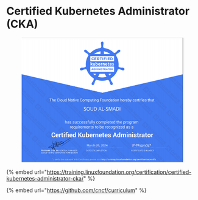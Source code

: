 # Certified Kubernetes Administrator (CKA)

<figure><img src="../../.gitbook/assets/image.png" alt=""><figcaption></figcaption></figure>

{% embed url="https://training.linuxfoundation.org/certification/certified-kubernetes-administrator-cka/" %}

{% embed url="https://github.com/cncf/curriculum" %}
